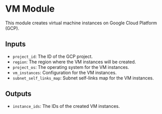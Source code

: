 # VM Module

This module creates virtual machine instances on Google Cloud Platform (GCP).

## Inputs
- `project_id`: The ID of the GCP project.
- `region`: The region where the VM instances will be created.
- `project_os`: The operating system for the VM instances.
- `vm_instances`: Configuration for the VM instances.
- `subnet_self_links_map`: Subnet self-links map for the VM instances.

## Outputs
- `instance_ids`: The IDs of the created VM instances. 